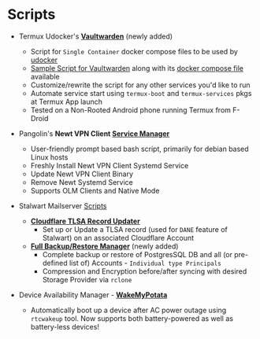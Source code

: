 # Scripts
- Termux Udocker's **[Vaultwarden](https://github.com/dpurnam/scripts/tree/main/termux-udocker)** (newly added)
  - Script for `Single Container` docker compose files to be used by [udocker](https://github.com/George-Seven/Termux-Udocker/tree/main)
  - [Sample Script for Vaultwarden](https://github.com/dpurnam/scripts/blob/main/termux-udocker/vaultwarden.sh) along with its [docker compose file](https://github.com/dpurnam/scripts/blob/main/termux-udocker/vaultwarden-docker-compose.yml) available
  - Customize/rewrite the script for any other services you'd like to run
  - Automate service start using `termux-boot` and `termux-services` pkgs at Termux App launch
  - Tested on a Non-Rooted Android phone running Termux from F-Droid
    
- Pangolin's **Newt VPN Client [Service Manager](https://github.com/dpurnam/scripts/tree/main/newt)**
  - User-friendly prompt based bash script, primarily for debian based Linux hosts
  - Freshly Install Newt VPN Client Systemd Service
  - Update Newt VPN Client Binary
  - Remove Newt Systemd Service
  - Supports OLM Clients and Native Mode
    
- Stalwart Mailserver [Scripts](https://github.com/dpurnam/scripts/tree/main/stalwart)
  - **[Cloudflare TLSA Record Updater](https://github.com/dpurnam/scripts/blob/main/stalwart/cloudflare-tlsa-record-updater.sh)**
    -  Set up or Update a TLSA record (used for `DANE` feature of Stalwart) on an associated Cloudflare Account
  - **[Full Backup/Restore Manager](https://github.com/dpurnam/scripts/tree/main/stalwart)** (newly added)
    -  Complete backup or restore of PostgresSQL DB and all (or pre-defined list of) Accounts - `Individual type Principals`
    -  Compression and Encryption before/after syncing with desired Storage Provider via `rclone`

- Device Availability Manager - **[WakeMyPotata](https://github.com/dpurnam/scripts/tree/main/WakeMyPotata)**
  - Automatically boot up a device after AC power outage using `rtcwakeup` tool. Now supports both battery-powered as well as battery-less devices!
